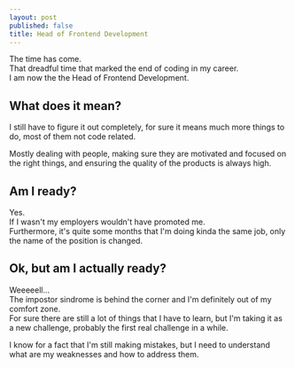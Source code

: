 ```yaml
---
layout: post
published: false
title: Head of Frontend Development
---
```


The time has come.  
That dreadful time that marked the end of coding in my career.  
I am now the the Head of Frontend Development.

## What does it mean?
I still have to figure it out completely, for sure it means much more things to do, most of them not code related.

Mostly dealing with people, making sure they are motivated and focused on the right things, and ensuring the quality of the products is always high.

## Am I ready?
Yes.  
If I wasn't my employers wouldn't have promoted me.  
Furthermore, it's quite some months that I'm doing kinda the same job, only the name of the position is changed.

## Ok, but am I actually ready?
Weeeeell...  
The impostor sindrome is behind the corner and I'm definitely out of my comfort zone.  
For sure there are still a lot of things that I have to learn, but I'm taking it as a new challenge, probably the first real challenge in a while.

I know for a fact that I'm still making mistakes, but I need to understand what are my weaknesses and how to address them.


<!--stackedit_data:
eyJoaXN0b3J5IjpbLTc1MzUzMzA4OCw0ODk4ODI4NDYsMTIyNz
UyNjAxMiwxODM1MzY2NTkwLC04MTMzMTkxMTYsLTMxMTAwNTYy
MV19
-->